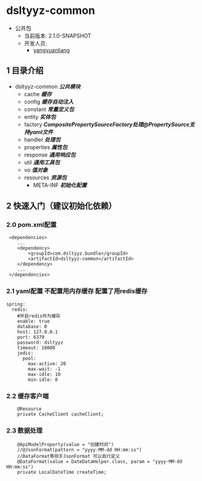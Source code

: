 # dsltyyz-common
- 公共包
  - 当前版本: 2.1.0-SNAPSHOT
  - 开发人员:
    - [yangyuanliang](mailto:yangyuanliang@dsltyyz.com) 
## 1 目录介绍
- dsltyyz-common ___公共模块___
  - cache ___缓存___
  - config ___缓存自动注入___
  - constant ___常量定义包___
  - entity ___实体包___
  - factory ___CompositePropertySourceFactory处理@PropertySource支持yaml文件___
  - handler ___处理包___
  - properties ___属性包___
  - response ___通用响应包___
  - util ___通用工具包___
  - vo ___值对象___
  - resources ___资源包___
      - META-INF ___初始化配置___
## 2 快速入门（建议初始化依赖）
### 2.0 pom.xml配置
~~~
 <dependencies>
    ...
    <dependency>
        <groupId>com.dsltyyz.bundle</groupId>
        <artifactId>dsltyyz-common</artifactId>
    </dependency>
    ...
 </dependencies>
~~~
### 2.1 yaml配置 不配置用内存缓存 配置了用redis缓存
~~~
spring:
  redis:
    #开启redis作为缓存
    enable: true
    database: 0
    host: 127.0.0.1
    port: 6379
    password: dsltyyz
    timeout: 10000
    jedis:
      pool:
        max-active: 20
        max-wait: -1
        max-idle: 10
        min-idle: 0
~~~
### 2.2 缓存客户端
~~~
    @Resource
    private CacheClient cacheClient;
~~~
### 2.3 数据处理
~~~
    @ApiModelProperty(value = "创建时间")
    //@JsonFormat(pattern = "yyyy-MM-dd HH:mm:ss")
    //DataFormat等同于JsonFormat 可以自行定义
    @DataFormat(value = DateDataHelper.class, param = "yyyy-MM-dd HH:mm:ss")
    private LocalDateTime createTime;
~~~